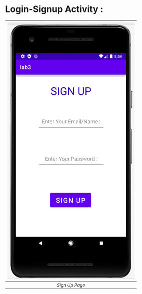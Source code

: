 # Login-Signup Activity :


| ![signup image](https://github.com/Prajwal-YP/imageCache/blob/main/lab3a.png) | 
|:--:| 
| *Sign Up Page* |
